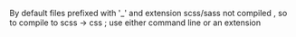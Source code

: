 By default files prefixed with '_' and extension scss/sass not compiled , so to compile to scss -> css ;
use either command line or an extension